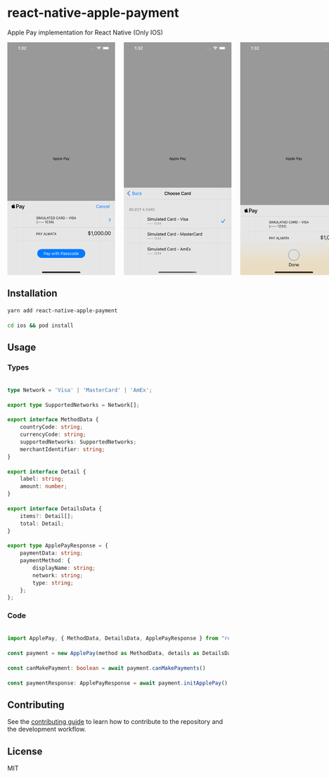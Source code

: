 # react-native-apple-payment

Apple Pay implementation for React Native (Only IOS)

<div style="display: flex;">
    <img style="margin-right: 20px" src="images/img1.png" width="250" height="530" alt="img1" />
    <img style="margin-right: 20px" src="images/img2.png" width="250" height="530" alt="img2" />
    <img style="margin-right: 20px" src="images/img3.png" width="250" height="530" alt="img3" />
</div>

## Installation

```sh
yarn add react-native-apple-payment

cd ios && pod install
```

## Usage

### Types

```ts

type Network = 'Visa' | 'MasterCard' | 'AmEx';

export type SupportedNetworks = Network[];

export interface MethodData {
    countryCode: string;
    currencyCode: string;
    supportedNetworks: SupportedNetworks;
    merchantIdentifier: string;
}

export interface Detail {
    label: string;
    amount: number;
}

export interface DetailsData {
    items?: Detail[];
    total: Detail;
}

export type ApplePayResponse = {
    paymentData: string;
    paymentMethod: {
        displayName: string;
        network: string;
        type: string;
    };
};

```

### Code
```ts

import ApplePay, { MethodData, DetailsData, ApplePayResponse } from "react-native-apple-payment";

const payment = new ApplePay(method as MethodData, details as DetailsData);

const canMakePayment: boolean = await payment.canMakePayments()

const paymentResponse: ApplePayResponse = await payment.initApplePay()

```

## Contributing

See the [contributing guide](CONTRIBUTING.md) to learn how to contribute to the repository and the development workflow.

## License

MIT
